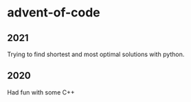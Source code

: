 # advent-of-code

## 2021

Trying to find shortest and most optimal solutions with python.

## 2020

Had fun with some C++

